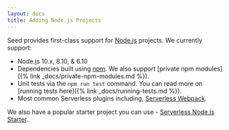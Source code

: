```yaml
---
layout: docs
title: Adding Node.js Projects
---
```


Seed provides first-class support for [Node.js](https://nodejs.org/) projects. We currently support:

- Node.js 10.x, 8.10, & 6.10
- Dependencies built using [npm](https://www.npmjs.com). We also support [private npm modules]({% link _docs/private-npm-modules.md %}).
- Unit tests via the `npm run test` command. You can read more on [running tests here]({% link _docs/running-tests.md %}).
- Most common Serverless plugins including, [Serverless Webpack](https://github.com/serverless-heaven/serverless-webpack).

We also have a popular starter project you can use - [Serverless Node.js Starter](https://github.com/AnomalyInnovations/serverless-nodejs-starter).
